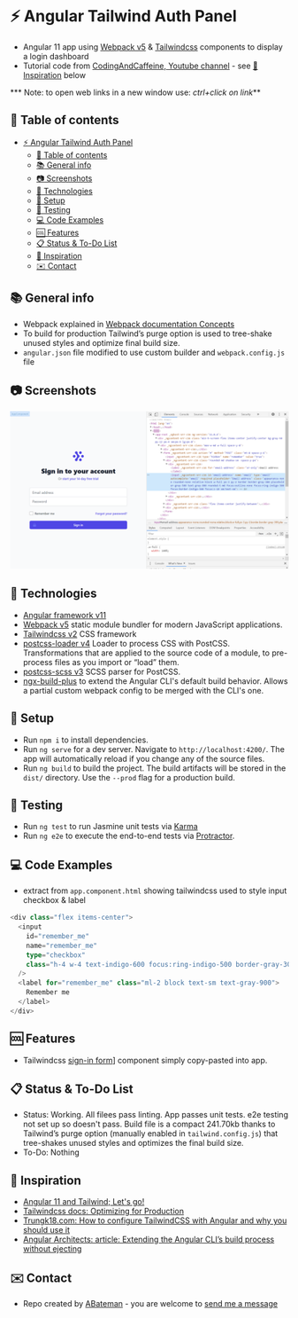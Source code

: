 # :zap: Angular Tailwind Auth Panel

* Angular 11 app using [Webpack v5](https://webpack.js.org/) & [Tailwindcss](https://developers.google.com/chart/) components to display a login dashboard
* Tutorial code from [CodingAndCaffeine, Youtube channel](https://www.youtube.com/channel/UCQk_kRUoxJQY5vqbJQFgJDA) - see [:clap: Inspiration](#clap-inspiration) below

*** Note: to open web links in a new window use: _ctrl+click on link_**

## :page_facing_up: Table of contents

* [:zap: Angular Tailwind Auth Panel](#zap-angular-tailwind-auth-panel)
  * [:page_facing_up: Table of contents](#page_facing_up-table-of-contents)
  * [:books: General info](#books-general-info)
  * [:camera: Screenshots](#camera-screenshots)
  * [:signal_strength: Technologies](#signal_strength-technologies)
  * [:floppy_disk: Setup](#floppy_disk-setup)
  * [:wrench: Testing](#wrench-testing)
  * [:computer: Code Examples](#computer-code-examples)
  * [:cool: Features](#cool-features)
  * [:clipboard: Status & To-Do List](#clipboard-status--to-do-list)
  * [:clap: Inspiration](#clap-inspiration)
  * [:envelope: Contact](#envelope-contact)

## :books: General info

* Webpack explained in [Webpack documentation Concepts](https://webpack.js.org/concepts/)
* To build for production Tailwind’s purge option is used to tree-shake unused styles and optimize final build size.
* `angular.json` file modified to use custom builder and `webpack.config.js` file

## :camera: Screenshots

![Example screenshot](./img/login.png)

## :signal_strength: Technologies

* [Angular framework v11](https://angular.io/)
* [Webpack v5](https://webpack.js.org/) static module bundler for modern JavaScript applications.
* [Tailwindcss v2](https://tailwindcss.com/) CSS framework
* [postcss-loader v4](https://www.npmjs.com/package/postcss-loader) Loader to process CSS with PostCSS. Transformations that are applied to the source code of a module, to pre-process files as you import or “load” them.
* [postcss-scss v3](https://www.npmjs.com/package/postcss-scss) SCSS parser for PostCSS.
* [ngx-build-plus](https://www.npmjs.com/package/ngx-build-plus) to extend the Angular CLI's default build behavior. Allows a partial custom webpack config to be merged with the CLI's one.

## :floppy_disk: Setup

* Run `npm i` to install dependencies.
* Run `ng serve` for a dev server. Navigate to `http://localhost:4200/`. The app will automatically reload if you change any of the source files.
* Run `ng build` to build the project. The build artifacts will be stored in the `dist/` directory. Use the `--prod` flag for a production build.

## :wrench: Testing

* Run `ng test` to run Jasmine unit tests via [Karma](https://karma-runner.github.io)
* Run `ng e2e` to execute the end-to-end tests via [Protractor](http://www.protractortest.org/).

## :computer: Code Examples

* extract from `app.component.html` showing tailwindcss used to style input checkbox & label

```typescript
<div class="flex items-center">
  <input
    id="remember_me"
    name="remember_me"
    type="checkbox"
    class="h-4 w-4 text-indigo-600 focus:ring-indigo-500 border-gray-300 rounded"
  />
  <label for="remember_me" class="ml-2 block text-sm text-gray-900">
    Remember me
  </label>
</div>
```

## :cool: Features

* Tailwindcss [sign-in form](https://tailwindui.com/components/application-ui/forms/sign-in-forms)] component simply copy-pasted into app.

## :clipboard: Status & To-Do List

* Status: Working. All filees pass linting. App passes unit tests. e2e testing not set up so doesn't pass. Build file is a compact 241.70kb thanks to Tailwind’s purge option (manually enabled in `tailwind.config.js`) that tree-shakes unused styles and optimizes the final build size.
* To-Do: Nothing

## :clap: Inspiration

* [Angular 11 and Tailwind; Let's go!](https://www.youtube.com/watch?v=ul8UvsBWM3Y)
* [Tailwindcss docs: Optimizing for Production](https://tailwindcss.com/docs/optimizing-for-production#setting-up-purgecss)
* [Trungk18.com: How to configure TailwindCSS with Angular and why you should use it](https://trungk18.com/experience/configure-tailwind-css-with-angular/)
* [Angular Architects: article: Extending the Angular CLI’s build process without ejecting](https://www.angulararchitects.io/aktuelles/extending-the-angular-clis-build-process/)

## :envelope: Contact

* Repo created by [ABateman](https://www.andrewbateman.org) - you are welcome to [send me a message](https://andrewbateman.org/contact)
